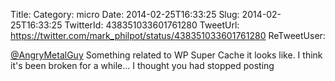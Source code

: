 Title: 
Category: micro
Date: 2014-02-25T16:33:25
Slug: 2014-02-25T16:33:25
TwitterId: 438351033601761280
TweetUrl: https://twitter.com/mark_philpot/status/438351033601761280
ReTweetUser: 

[@AngryMetalGuy](https://twitter.com/AngryMetalGuy) Something related to WP Super Cache it looks like.  I think it's been broken for a while... I thought you had stopped posting